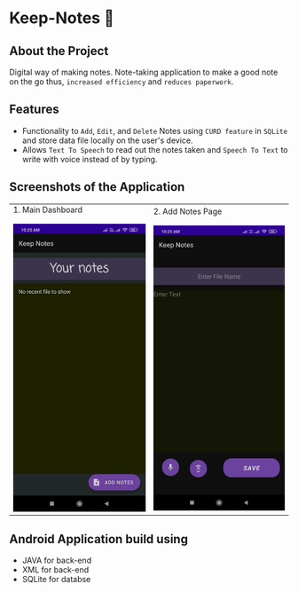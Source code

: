 # Keep-Notes 📝

## About the Project

Digital way of making notes. Note-taking application to make a good note on the go thus, `increased efficiency` and `reduces paperwork`. 

## Features

- Functionality to `Add`, `Edit`, and `Delete` Notes using `CURD feature` in `SQLite` and store data file locally on the user's device.
- Allows `Text To Speech` to read out the notes taken and `Speech To Text` to write with voice instead of by typing.

## Screenshots of the Application

<table>
        <tr> 
         <td>1. Main Dashboard </br></br> <img src = "screenshots/Main dashboad page.jpeg"  width="250"></td>
         <td>2. Add Notes Page </br></br><img src = "screenshots/Add notes page.jpeg"  width="250"></td>
        </tr>
 </table>

## Android Application build using 
- JAVA for back-end
- XML for back-end
- SQLite for databse




